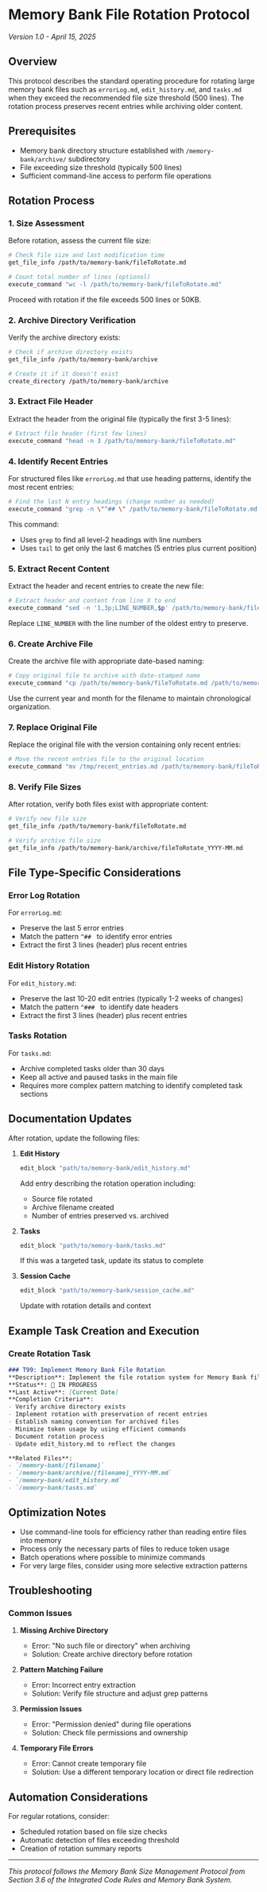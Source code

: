 # Memory Bank File Rotation Protocol

*Version 1.0 - April 15, 2025*

## Overview

This protocol describes the standard operating procedure for rotating large memory bank files such as `errorLog.md`, `edit_history.md`, and `tasks.md` when they exceed the recommended file size threshold (500 lines). The rotation process preserves recent entries while archiving older content.

## Prerequisites

- Memory bank directory structure established with `/memory-bank/archive/` subdirectory
- File exceeding size threshold (typically 500 lines)
- Sufficient command-line access to perform file operations

## Rotation Process

### 1. Size Assessment

Before rotation, assess the current file size:

```bash
# Check file size and last modification time
get_file_info /path/to/memory-bank/fileToRotate.md

# Count total number of lines (optional)
execute_command "wc -l /path/to/memory-bank/fileToRotate.md"
```

Proceed with rotation if the file exceeds 500 lines or 50KB.

### 2. Archive Directory Verification

Verify the archive directory exists:

```bash
# Check if archive directory exists
get_file_info /path/to/memory-bank/archive

# Create it if it doesn't exist
create_directory /path/to/memory-bank/archive
```

### 3. Extract File Header

Extract the header from the original file (typically the first 3-5 lines):

```bash
# Extract file header (first few lines)
execute_command "head -n 3 /path/to/memory-bank/fileToRotate.md"
```

### 4. Identify Recent Entries

For structured files like `errorLog.md` that use heading patterns, identify the most recent entries:

```bash
# Find the last N entry headings (change number as needed)
execute_command "grep -n \"^## \" /path/to/memory-bank/fileToRotate.md | tail -n 6"
```

This command:
- Uses `grep` to find all level-2 headings with line numbers
- Uses `tail` to get only the last 6 matches (5 entries plus current position)

### 5. Extract Recent Content

Extract the header and recent entries to create the new file:

```bash
# Extract header and content from line X to end
execute_command "sed -n '1,3p;LINE_NUMBER,$p' /path/to/memory-bank/fileToRotate.md > /tmp/recent_entries.md"
```

Replace `LINE_NUMBER` with the line number of the oldest entry to preserve.

### 6. Create Archive File

Create the archive file with appropriate date-based naming:

```bash
# Copy original file to archive with date-stamped name
execute_command "cp /path/to/memory-bank/fileToRotate.md /path/to/memory-bank/archive/fileToRotate_YYYY-MM.md"
```

Use the current year and month for the filename to maintain chronological organization.

### 7. Replace Original File

Replace the original file with the version containing only recent entries:

```bash
# Move the recent entries file to the original location
execute_command "mv /tmp/recent_entries.md /path/to/memory-bank/fileToRotate.md"
```

### 8. Verify File Sizes

After rotation, verify both files exist with appropriate content:

```bash
# Verify new file size
get_file_info /path/to/memory-bank/fileToRotate.md

# Verify archive file size
get_file_info /path/to/memory-bank/archive/fileToRotate_YYYY-MM.md
```

## File Type-Specific Considerations

### Error Log Rotation

For `errorLog.md`:
- Preserve the last 5 error entries
- Match the pattern `^## ` to identify error entries
- Extract the first 3 lines (header) plus recent entries

### Edit History Rotation

For `edit_history.md`:
- Preserve the last 10-20 edit entries (typically 1-2 weeks of changes)
- Match the pattern `^### ` to identify date headers
- Extract the first 3 lines (header) plus recent entries

### Tasks Rotation

For `tasks.md`:
- Archive completed tasks older than 30 days
- Keep all active and paused tasks in the main file
- Requires more complex pattern matching to identify completed task sections

## Documentation Updates

After rotation, update the following files:

1. **Edit History**
   ```bash
   edit_block "path/to/memory-bank/edit_history.md"
   ```
   Add entry describing the rotation operation including:
   - Source file rotated
   - Archive filename created
   - Number of entries preserved vs. archived

2. **Tasks**
   ```bash
   edit_block "path/to/memory-bank/tasks.md"
   ```
   If this was a targeted task, update its status to complete

3. **Session Cache**
   ```bash
   edit_block "path/to/memory-bank/session_cache.md"
   ```
   Update with rotation details and context

## Example Task Creation and Execution

### Create Rotation Task

```markdown
### T99: Implement Memory Bank File Rotation
**Description**: Implement the file rotation system for Memory Bank files that have grown too large, starting with [filename]. This follows the size-based rotation protocol.
**Status**: 🔄 IN PROGRESS
**Last Active**: [Current Date]
**Completion Criteria**:
- Verify archive directory exists
- Implement rotation with preservation of recent entries
- Establish naming convention for archived files
- Minimize token usage by using efficient commands
- Document rotation process
- Update edit_history.md to reflect the changes

**Related Files**:
- `/memory-bank/[filename]`
- `/memory-bank/archive/[filename]_YYYY-MM.md`
- `/memory-bank/edit_history.md`
- `/memory-bank/tasks.md`
```

## Optimization Notes

- Use command-line tools for efficiency rather than reading entire files into memory
- Process only the necessary parts of files to reduce token usage
- Batch operations where possible to minimize commands
- For very large files, consider using more selective extraction patterns

## Troubleshooting

### Common Issues

1. **Missing Archive Directory**
   - Error: "No such file or directory" when archiving
   - Solution: Create archive directory before rotation

2. **Pattern Matching Failure**
   - Error: Incorrect entry extraction
   - Solution: Verify file structure and adjust grep patterns

3. **Permission Issues**
   - Error: "Permission denied" during file operations
   - Solution: Check file permissions and ownership

4. **Temporary File Errors**
   - Error: Cannot create temporary file
   - Solution: Use a different temporary location or direct file redirection

## Automation Considerations

For regular rotations, consider:
- Scheduled rotation based on file size checks
- Automatic detection of files exceeding threshold
- Creation of rotation summary reports

---

*This protocol follows the Memory Bank Size Management Protocol from Section 3.6 of the Integrated Code Rules and Memory Bank System.*
